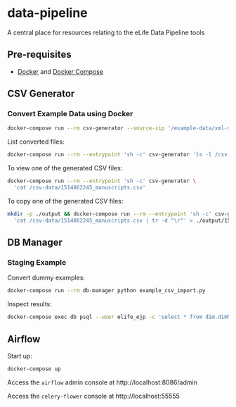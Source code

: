# data-pipeline

A central place for resources relating to the eLife Data Pipeline tools

## Pre-requisites

* [Docker](https://www.docker.com/) and [Docker Compose](https://docs.docker.com/compose/)

## CSV Generator

### Convert Example Data using Docker

```bash
docker-compose run --rm csv-generator --source-zip '/example-data/xml-set-1' --output-dir '/csv-data'
```

List converted files:

```bash
docker-compose run --rm --entrypoint 'sh -c' csv-generator 'ls -l /csv-data'
```

To view one of the generated CSV files:

```bash
docker-compose run --rm --entrypoint 'sh -c' csv-generator \
  'cat /csv-data/1514862245_manuscripts.csv'
```

To copy one of the generated CSV files:

```bash
mkdir -p ./output && docker-compose run --rm --entrypoint 'sh -c' csv-generator \
  'cat /csv-data/1514862245_manuscripts.csv | tr -d "\r"' > ./output/1514862245_manuscripts.csv
```

## DB Manager

### Staging Example

Convert dummy examples:

```bash
docker-compose run --rm db-manager python example_csv_import.py
```

Inspect results:

```bash
docker-compose exec db psql --user elife_ejp -c 'select * from dim.dimManuscriptVersion;'
```

## Airflow

Start up:

```bash
docker-compose up
```

Access the `airflow` admin console at http://localhost:8086/admin

Access the `celery-flower` console at http://localhost:55555
